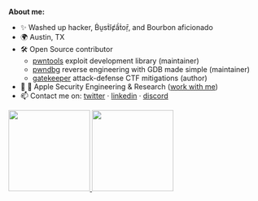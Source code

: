 **About me:**

- ✨ Washed up hacker, Ḃṵsṫĭȼầṫoṝ, and Bourbon aficionado
- 🌍 Austin, TX
- 🛠 Open Source contributor
  - [pwntools](https://pwntools.com) exploit development library (maintainer)
  - [pwndbg](https://pwndbg.com) reverse engineering with GDB made simple (maintainer)
  - [gatekeeper](https://github.com/samuraictf/gatekeeper) attack-defense CTF mitigations (author)
- 💼  Apple Security Engineering & Research ([work with me](https://jobs.apple.com/en-us/search?search=security%20engineering%20architecture&sort=relevance&location=united-states-USA))
- 📫 Contact me on: [twitter](https://twitter.com/ebeip90) · [linkedin](https://www.linkedin.com/in/zachriggle) · [discord](https://discordapp.com/users/701202796137152523/)

<a href="https://github.com/zachriggle">
  <img height="160em" src="https://github-readme-stats.vercel.app/api?username=zachriggle&show_icons=true&count_private=true">
  <img height="160em" src="https://github-readme-stats.vercel.app/api/top-langs/?username=zachriggle&layout=compact">
</a>

<!--
Hey, thanks for actually checking out the README.

Hit me up at one of the links above, or email me at [github username]@gmail.com
-->
